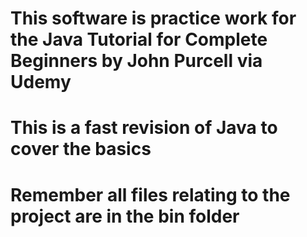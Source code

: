 # This software is practice work for the Java Tutorial for Complete Beginners by John Purcell  via Udemy
# This is a fast revision of Java to cover the basics
# Remember all files relating to the project are in the bin folder


